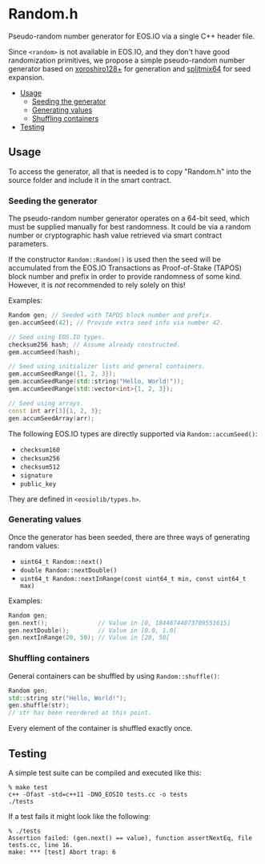 # Random.h
Pseudo-random number generator for EOS.IO via a single C++ header file.

Since `<random>` is not available in EOS.IO, and they don't have good randomization primitives, we propose a simple pseudo-random number generator based on [xoroshiro128+](http://xoshiro.di.unimi.it) for generation and [splitmix64](https://dl.acm.org/citation.cfm?doid=2714064.2660195) for seed expansion.

* [Usage](#usage)
  * [Seeding the generator](#seeding-the-generator)
  * [Generating values](#generating-values)
  * [Shuffling containers](#shuffling-containers)
* [Testing](#testing)

## Usage
To access the generator, all that is needed is to copy "Random.h" into the source folder and include it in the smart contract.

### Seeding the generator
The pseudo-random number generator operates on a 64-bit seed, which must be supplied manually for best randomness. It could be via a random number or cryptographic hash value retrieved via smart contract parameters.

If the constructor `Random::Random()` is used then the seed will be accumulated from the EOS.IO Transactions as Proof-of-Stake (TAPOS) block number and prefix in order to provide randomness of some kind. However, it is _not_ recommended to rely solely on this!

Examples:
```cpp
Random gen; // Seeded with TAPOS block number and prefix.
gen.accumSeed(42); // Provide extra seed info via number 42.

// Seed using EOS.IO types.
checksum256 hash; // Assume already constructed.
gem.accumSeed(hash);

// Seed using initializer lists and general containers.
gem.accumSeedRange({1, 2, 3});
gem.accumSeedRange(std::string("Hello, World!"));
gem.accumSeedRange(std::vector<int>{1, 2, 3});

// Seed using arrays.
const int arr[3]{1, 2, 3};
gen.accumSeedArray(arr);
```

The following EOS.IO types are directly supported via `Random::accumSeed()`:
* `checksum160`
* `checksum256`
* `checksum512`
* `signature`
* `public_key`

They are defined in `<eosiolib/types.h>`.

### Generating values
Once the generator has been seeded, there are three ways of generating random values:
* `uint64_t Random::next()`
* `double Random::nextDouble()`
* `uint64_t Random::nextInRange(const uint64_t min, const uint64_t max)`

Examples:
```cpp
Random gen;
gen.next();              // Value in [0, 18446744073709551615]
gen.nextDouble();        // Value in [0.0, 1.0[
gen.nextInRange(20, 50); // Value in [20, 50[
```

### Shuffling containers
General containers can be shuffled by using `Random::shuffle()`:
```cpp
Random gen;
std::string str("Hello, World!");
gen.shuffle(str);
// str has been reordered at this point.
```

Every element of the container is shuffled exactly once.

## Testing
A simple test suite can be compiled and executed like this:
```
% make test
c++ -Ofast -std=c++11 -DNO_EOSIO tests.cc -o tests
./tests
```

If a test fails it might look like the following:
```
% ./tests
Assertion failed: (gen.next() == value), function assertNextEq, file tests.cc, line 16.
make: *** [test] Abort trap: 6
```
